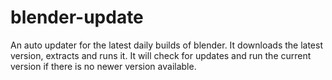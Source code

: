 # blender-update

An auto updater for the latest daily builds of blender.  It downloads the
latest version, extracts and runs it. It will check for updates and run the
current version if there is no newer version available.
